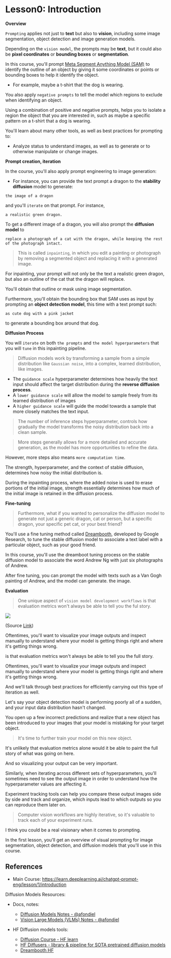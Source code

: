 # Lesson0: Introduction

**Overview**

`Prompting` applies not just to **text** but also to **vision**, including some image segmentation, object detection and image generation models.

Depending on the `vision model`, the prompts may be **text**,
but it could also be **pixel coordinates** or **bounding boxes** or **segmentation**.

In this course, you'll prompt [Meta Segment Anything Model (SAM)](https://segment-anything.com/) to identify the outline of an object by giving it some coordinates or points or bounding boxes to help it identify the object.
- For example, maybe a t-shirt that the dog is wearing. 

You also apply `negative prompts` to tell the model which regions to exclude when identifying an object.

Using a combination of positive and negative prompts, helps you to isolate a region the object that you are interested in, such as maybe a specific pattern on a t-shirt that a dog is wearing.

You'll learn about many other tools, as well as best practices for prompting to:
- Analyze status to understand images, as well as to generate or to otherwise manipulate or change images.

**Prompt creation, iteration**

In the course, you'll also apply prompt engineering to image generation: 
- For instance, you can provide the text prompt a dragon to the **stability diffusion** model to generate:

```
the image of a dragon
```

and you'll `iterate` on that prompt. For instance, 

```
a realistic green dragon.
```

To get a different image of a dragon, you will also prompt the **diffusion model** to

```
replace a photograph of a cat with the dragon, while keeping the rest of the photograph intact.
```

> This is called `inpainting`, in which you edit a painting or photograph by removing a segmented object and replacing it with a generated image.

For inpainting, your prompt will not only be the text a realistic green dragon, but also an outline of the cat that the dragon will replace.

You'll obtain that outline or mask using image segmentation.

Furthermore, you'll obtain the bounding box that SAM uses as input by prompting an **object detection model**, this time with a text prompt such:

```
as cute dog with a pink jacket 
```

to generate a bounding box around that dog.

**Diffusion Process**

You will `iterate` on both `the prompts` and `the model hyperparameters` that you will `tune` in this inpainting pipeline.

> Diffusion models work by transforming a sample from a simple distribution like `Gaussian noise`, into a complex, learned distribution, like images. 

- The `guidance scale` hyperparameter determines 
how heavily the text input should affect the target distribution during the **reverse diffusion process**. 
- A `lower guidance scale` will allow the model to sample freely from its learned distribution of images
- A `higher guidance scale` will guide the model towards a sample that more closely matches the text input. 

> The number of inference steps hyperparameter, controls how gradually the model transforms the noisy distribution back into a clean sample.

> More steps generally allows for a more detailed and accurate generation, as the model has more opportunities to refine the data.

However, more steps also means `more computation time`.

The strength, hyperparameter, and the context of stable diffusion, determines how noisy the initial distribution is. 

During the inpainting process, where the added noise is used to erase portions of the initial image, strength essentially determines how much of the initial image is retained in the diffusion process.

**Fine-tuning**

> Furthermore, what if you wanted to personalize the diffusion model to generate not just a generic dragon, cat or person, but a specific dragon, your specific pet cat, or your best friend?

You'll use a fine tuning method called [Dreambooth](https://huggingface.co/docs/diffusers/training/dreambooth), developed by Google Research, to tune the stable diffusion model to associate a text label with a particular object, such as your good friend.

In this course, you'll use the dreamboot tuning process on the stable diffusion model to associate the word Andrew Ng with just six photographs of Andrew.

After fine tuning, you can prompt the model with texts such as a Van Gogh painting of Andrew, and the model can generate. the image.

**Evaluation**

> One unique aspect of `vision model development workflows`
is that evaluation metrics won't always be able to tell you the ful story.

![](https://blogs.nvidia.com/wp-content/uploads/2023/03/metropolis-diagram-sdk-workflow-2421701-842x424.png)

(Source [Link](https://blogs.nvidia.com/blog/metropolis-ecosystem-growth-accelerates-vision-ai/))

Oftentimes, you'll want to visualize your image outputs and inspect manually to understand where your model is
getting things right and where it's getting things wrong.

is that evaluation metrics won't always be able to tell you the full story. 

Oftentimes, you'll want to visualize your image outputs and inspect manually to understand where your model is getting things right and where it's getting things wrong.

And we'll talk through best practices for efficiently carrying out this type of iteration as well.

Let's say your object detection model is performing poorly all of a sudden, and your input data distribution hasn't changed.

You open up a few incorrect predictions and realize that a new object has been introduced to your images that your model is mistaking for your target object.

> It's time to further train your model on this new object.

It's unlikely that evaluation metrics alone would it be able to paint the full story of what was going on here.

And so visualizing your output can be very important.

Similarly, when iterating across different sets of hyperparameters, you'll sometimes need to see the output image in order to understand how the hyperparameter values are affecting it.

Experiment tracking tools can help you compare these output images side by side and track and organize, which inputs lead to which outputs so you can reproduce them later on.

> Computer vision workflows are highly iterative, so it's valuable to track each of your experiment runs.

I think you could be a real visionary when it comes to prompting.

In the first lesson, you'll get an overview of visual prompting for image segmentation, object detection, and diffusion models that you'll use in this course.

## References

- Main Course: https://learn.deeplearning.ai/chatgpt-prompt-eng/lesson/1/introduction

Diffusion Models Resources:

- Docs, notes: 
  - [Diffusion Models Notes - @afondiel](https://github.com/afondiel/computer-science-notes/blob/master/ai/generative-ai-notes/Diffusion-notes/diffusion-models-notes.md)
  - [Vision Large Models (VLMs) Notes - @afondiel](https://github.com/afondiel/computer-science-notes/tree/master/computer-vision-notes/vision-large-models-VLMs)

- HF Diffusion models tools: 
  - [Diffusion Course - HF learn](https://huggingface.co/learn/diffusion-course/unit0/1)
  - [HF Diffusers - library & pipeline for SOTA pretrained diffusion models](https://huggingface.co/docs/diffusers/index)
  - [Dreambooth HF](https://huggingface.co/docs/diffusers/training/dreambooth)


